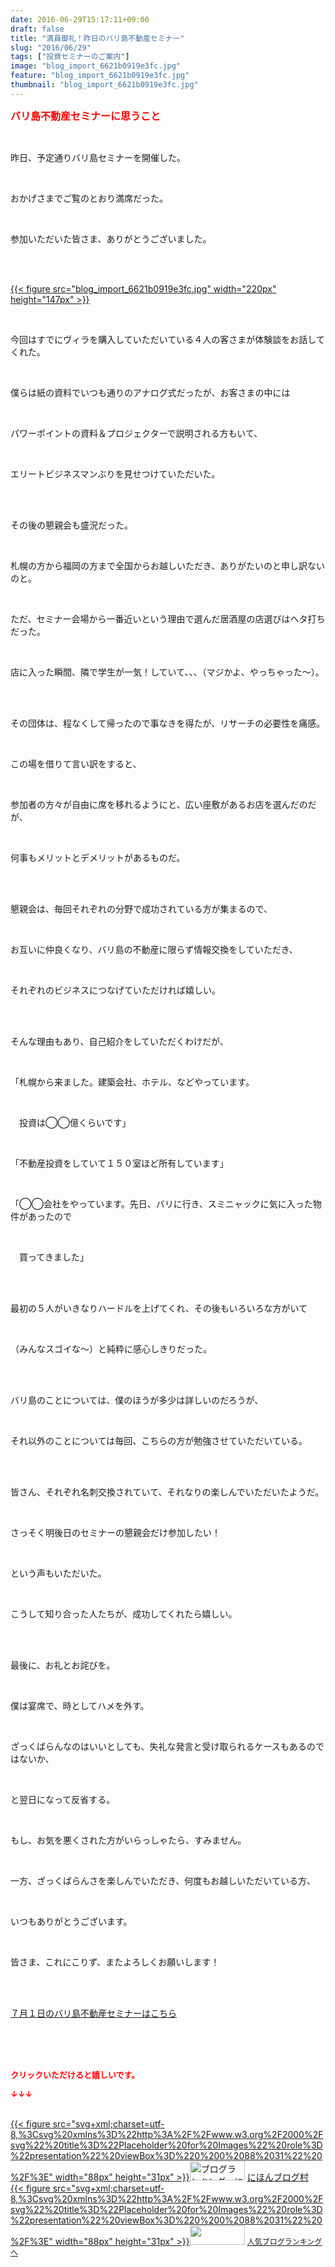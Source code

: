 ```yaml
---
date: 2016-06-29T15:17:11+09:00
draft: false
title: "満員御礼！昨日のバリ島不動産セミナー"
slug: "2016/06/29"
tags: ["投資セミナーのご案内"]
image: "blog_import_6621b0919e3fc.jpg"
feature: "blog_import_6621b0919e3fc.jpg"
thumbnail: "blog_import_6621b0919e3fc.jpg"
---
```

<p><font color="#ff0000" size="3"><strong>バリ島不動産セミナーに思うこと</strong></font></p><br/><p>昨日、予定通りバリ島セミナーを開催した。</p><br/><p>おかげさまでご覧のとおり満席だった。</p><br/><p>参加いただいた皆さま、ありがとうございました。</p><br/><p><br/><a href="blog_import_6621b092db75a.jpg">{{< figure src="blog_import_6621b0919e3fc.jpg" width="220px" height="147px" >}}</a> <br/></p><br/><p>今回はすでにヴィラを購入していただいている４人の客さまが体験談をお話してくれた。</p><br/><p>僕らは紙の資料でいつも通りのアナログ式だったが、お客さまの中には</p><br/><p>パワーポイントの資料＆プロジェクターで説明される方もいて、</p><br/><p>エリートビジネスマンぶりを見せつけていただいた。</p><br/><p><br/>その後の懇親会も盛況だった。</p><br/><p>札幌の方から福岡の方まで全国からお越しいただき、ありがたいのと申し訳ないのと。</p><br/><p>ただ、セミナー会場から一番近いという理由で選んだ居酒屋の店選びはヘタ打ちだった。</p><br/><p>店に入った瞬間、隣で学生が一気！していて、、、（マジかよ、やっちゃった～）。</p><br/><br/><p>その団体は、程なくして帰ったので事なきを得たが、リサーチの必要性を痛感。</p><br/><p>この場を借りて言い訳をすると、</p><br/><p>参加者の方々が自由に席を移れるようにと、広い座敷があるお店を選んだのだが、</p><br/><p>何事もメリットとデメリットがあるものだ。</p><br/><p><br/>懇親会は、毎回それぞれの分野で成功されている方が集まるので、</p><br/><p>お互いに仲良くなり、バリ島の不動産に限らず情報交換をしていただき、</p><br/><p>それぞれのビジネスにつなげていただければ嬉しい。</p><br/><p><br/>そんな理由もあり、自己紹介をしていただくわけだが、</p><br/><p>「札幌から来ました。建築会社、ホテル、などやっています。</p><br/><p>　投資は◯◯億くらいです」</p><br/><p>「不動産投資をしていて１５０室ほど所有しています」</p><br/><p>「◯◯会社をやっています。先日、バリに行き、スミニャックに気に入った物件があったので</p><br/><p>　買ってきました」</p><br/><br/><p>最初の５人がいきなりハードルを上げてくれ、その後もいろいろな方がいて</p><br/><p>（みんなスゴイな～）と純粋に感心しきりだった。</p><br/><p><br/>バリ島のことについては、僕のほうが多少は詳しいのだろうが、</p><br/><p>それ以外のことについては毎回、こちらの方が勉強させていただいている。</p><br/><p><br/>皆さん、それぞれ名刺交換されていて、それなりの楽しんでいただいたようだ。</p><br/><p>さっそく明後日のセミナーの懇親会だけ参加したい！</p><br/><p>という声もいただいた。</p><br/><p>こうして知り合った人たちが、成功してくれたら嬉しい。</p><br/><p><br/>最後に、お礼とお詫びを。</p><br/><p>僕は宴席で、時としてハメを外す。</p><br/><p>ざっくばらんなのはいいとしても、失礼な発言と受け取られるケースもあるのではないか、</p><br/><p>と翌日になって反省する。</p><br/><p>もし、お気を悪くされた方がいらっしゃたら、すみません。</p><br/><p>一方、ざっくばらんさを楽しんでいただき、何度もお越しいただいている方、</p><br/><p>いつもありがとうございます。</p><br/><p>皆さま、これにこりず、またよろしくお願いします！</p><br/><br/><p><a href="iin.co.jp">７月１日のバリ島不動産セミナーはこちら</a> </p><p target="_blank"><br/><br/><br/></p><p><font color="#ff0000" size="2"><strong>クリックいただけると嬉しいです。<br/></strong></font></p><p><font color="#ff0000" size="2"><strong>↓↓↓</strong></font></p><p><br/><a href="http://www.blogmura.com/ranking.html" target="_blank">{{< figure src="svg+xml;charset=utf-8,%3Csvg%20xmlns%3D%22http%3A%2F%2Fwww.w3.org%2F2000%2Fsvg%22%20title%3D%22Placeholder%20for%20Images%22%20role%3D%22presentation%22%20viewBox%3D%220%200%2088%2031%22%20%2F%3E" width="88px" height="31px" >}}<noscript><img border="0" alt="ブログランキング・にほんブログ村へ" src="https://img-proxy.blog-video.jp/images?url=http%3A%2F%2Fwww.blogmura.com%2Fimg%2Fwww88_31.gif" width="88" height="31"></noscript></a> <a href="http://www.blogmura.com/ranking.html" target="_blank">にほんブログ村</a> <br/><a title="人気ブログランキングへ" href="link.php?1804582">{{< figure src="svg+xml;charset=utf-8,%3Csvg%20xmlns%3D%22http%3A%2F%2Fwww.w3.org%2F2000%2Fsvg%22%20title%3D%22Placeholder%20for%20Images%22%20role%3D%22presentation%22%20viewBox%3D%220%200%2088%2031%22%20%2F%3E" width="88px" height="31px" >}}<noscript><img border="0" src="https://blog.with2.net/img/banner/banner_22.gif" width="88" height="31"></noscript></a> <a style="FONT-SIZE: 12px" href="link.php?1804582">人気ブログランキングへ</a> </p>

